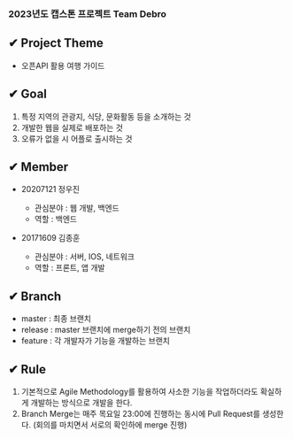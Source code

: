 ### 2023년도 캡스톤 프로젝트 Team Debro

✔ Project Theme
---
- 오픈API 활용 여행 가이드

✔ Goal
---
1) 특정 지역의 관광지, 식당, 문화활동 등을 소개하는 것
2) 개발한 웹을 실제로 배포하는 것
3) 오류가 없을 시 어플로 출시하는 것

✔ Member
---
- 20207121 정우진
  - 관심분야 : 웹 개발, 백엔드
  - 역할 : 백엔드
  
- 20171609 김종훈
  - 관심분야 : 서버, IOS, 네트워크
  - 역할 : 프론트, 앱 개발

✔ Branch
---
- master : 최종 브랜치
- release : master 브랜치에 merge하기 전의 브랜치
- feature : 각 개발자가 기능을 개발하는 브랜치

✔ Rule
---
1) 기본적으로 Agile Methodology를 활용하여 사소한 기능을 작업하더라도 확실하게 개발하는 방식으로 개발을 한다.
2) Branch Merge는 매주 목요일 23:00에 진행하는 동시에 Pull Request를 생성한다. (회의를 마치면서 서로의 확인하에 merge 진행)
